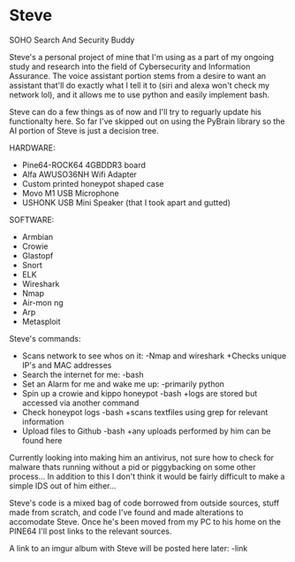 # Steve
SOHO Search And Security Buddy

  Steve's a personal project of mine that I'm using as a part of my ongoing study and research into the field of Cybersecurity and Information Assurance. The voice assistant portion stems from a desire to want an assistant that'll do exactly what I tell it to (siri and alexa won't check my network lol), and it allows me to use python and easily implement bash. 

  Steve can do a few things as of now and I'll try to reguarly update his functionalty here. So far I've skipped out on using the PyBrain library so the AI portion of Steve is just a decision tree. 

HARDWARE:
  * Pine64-ROCK64 4GBDDR3 board
  * Alfa AWUSO36NH Wifi Adapter
  * Custom printed honeypot shaped case
  * Movo M1 USB Microphone
  * USHONK USB Mini Speaker (that I took apart and gutted)

SOFTWARE:
  * Armbian
  * Crowie
  * Glastopf
  * Snort
  * ELK
  * Wireshark
  * Nmap
  * Air-mon ng
  * Arp
  * Metasploit
 
Steve's commands:
  * Scans network to see whos on it:
    -Nmap and wireshark
      +Checks unique IP's and MAC addresses
  * Search the internet for me:
    -bash
  * Set an Alarm for me and wake me up:
    -primarily python 
  * Spin up a crowie and kippo honeypot
    -bash
      +logs are stored but accessed via another command
  * Check honeypot logs
     -bash 
      +scans textfiles using grep for relevant information
  * Upload files to Github
     -bash
       +any uploads performed by him can be found here
       
 Currently looking into making him an antivirus, not sure how to check for malware thats running without a pid or piggybacking on some other process... In addition to this I don't think it would be fairly difficult to make a simple IDS out of him either...
      
Steve's code is a mixed bag of code borrowed from outside sources, stuff made from scratch, and code I've found and made alterations to accomodate Steve. Once he's been moved from my PC to his home on the PINE64 I'll post links to the relevant sources. 

A link to an imgur album with Steve will be posted here later:
-link

